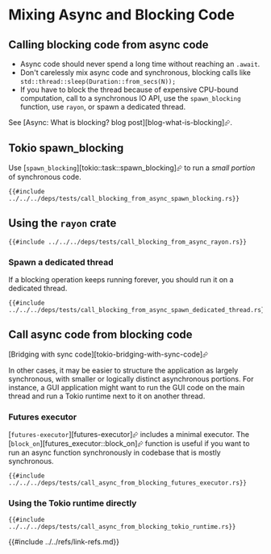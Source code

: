# Mixing Async and Blocking Code

## Calling blocking code from async code

- Async code should never spend a long time without reaching an `.await`.
- Don't carelessly mix async code and synchronous, blocking calls like `std::thread::sleep(Duration::from_secs(N));`
- If you have to block the thread because of expensive CPU-bound computation, call to a synchronous IO API, use the `spawn_blocking` function, use `rayon`, or spawn a dedicated thread.

See [Async: What is blocking? blog post][blog-what-is-blocking]⮳.

## Tokio spawn_blocking

Use [`spawn_blocking`][tokio::task::spawn_blocking]⮳ to run a _small portion_ of synchronous code.

```rust,editable,mdbook-runnable
{{#include ../../../deps/tests/call_blocking_from_async_spawn_blocking.rs}}
```

## Using the `rayon` crate

```rust,editable,mdbook-runnable
{{#include ../../../deps/tests/call_blocking_from_async_rayon.rs}}
```

### Spawn a dedicated thread

If a blocking operation keeps running forever, you should run it on a dedicated thread.

```rust,editable,mdbook-runnable
{{#include ../../../deps/tests/call_blocking_from_async_spawn_dedicated_thread.rs}}
```

## Call async code from blocking code

[Bridging with sync code][tokio-bridging-with-sync-code]⮳

In other cases, it may be easier to structure the application as largely synchronous, with smaller or logically distinct asynchronous portions. For instance, a GUI application might want to run the GUI code on the main thread and run a Tokio runtime next to it on another thread.

### Futures executor

[`futures-executor`][futures-executor]⮳ includes a minimal executor. The [`block_on`][futures_executor::block_on]⮳ function is useful if you want to run an async function synchronously in codebase that is mostly synchronous.

```rust,editable,mdbook-runnable
{{#include ../../../deps/tests/call_async_from_blocking_futures_executor.rs}}
```

### Using the Tokio runtime directly

```rust,editable,mdbook-runnable
{{#include ../../../deps/tests/call_async_from_blocking_tokio_runtime.rs}}
```

{{#include ../../refs/link-refs.md}}
